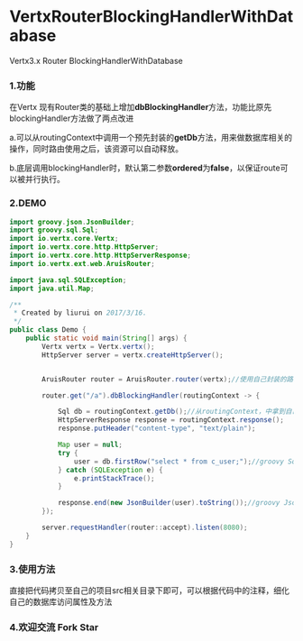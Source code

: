 # VertxRouterBlockingHandlerWithDatabase
Vertx3.x Router BlockingHandlerWithDatabase

### 1.功能


在Vertx 现有Router类的基础上增加**dbBlockingHandler**方法，功能比原先blockingHandler方法做了两点改进

a.可以从routingContext中调用一个预先封装的**getDb**方法，用来做数据库相关的操作，同时路由使用之后，该资源可以自动释放。


b.底层调用blockingHandler时，默认第二参数**ordered**为**false**，以保证route可以被并行执行。

### 2.DEMO
```java
import groovy.json.JsonBuilder;
import groovy.sql.Sql;
import io.vertx.core.Vertx;
import io.vertx.core.http.HttpServer;
import io.vertx.core.http.HttpServerResponse;
import io.vertx.ext.web.AruisRouter;

import java.sql.SQLException;
import java.util.Map;

/**
 * Created by liurui on 2017/3/16.
 */
public class Demo {
    public static void main(String[] args) {
        Vertx vertx = Vertx.vertx();
        HttpServer server = vertx.createHttpServer();


        AruisRouter router = AruisRouter.router(vertx);//使用自己封装的路由

        router.get("/a").dbBlockingHandler(routingContext -> {

            Sql db = routingContext.getDb();//从routingContext，中拿到自己的数据库访问类
            HttpServerResponse response = routingContext.response();
            response.putHeader("content-type", "text/plain");

            Map user = null;
            try {
                user = db.firstRow("select * from c_user;");//groovy Sql类功能，仅供参考
            } catch (SQLException e) {
                e.printStackTrace();
            }

            response.end(new JsonBuilder(user).toString());//groovy JsonBuilder类功能，仅供参考
        });

        server.requestHandler(router::accept).listen(8080);
    }
}

```


### 3.使用方法

直接把代码拷贝至自己的项目src相关目录下即可，可以根据代码中的注释，细化自己的数据库访问属性及方法


### 4.欢迎交流 Fork Star





